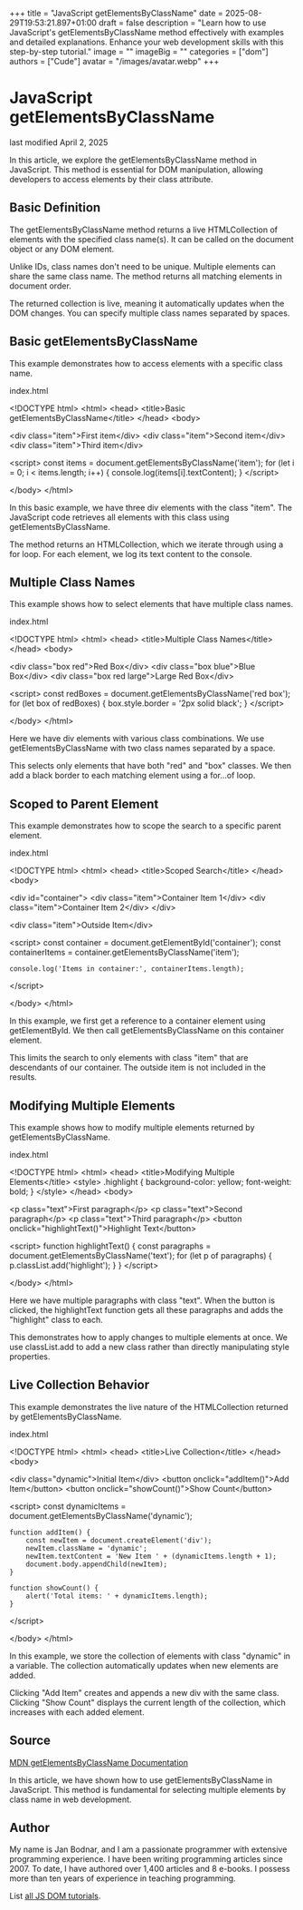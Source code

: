 +++
title = "JavaScript getElementsByClassName"
date = 2025-08-29T19:53:21.897+01:00
draft = false
description = "Learn how to use JavaScript's getElementsByClassName method effectively with examples and detailed explanations. Enhance your web development skills with this step-by-step tutorial."
image = ""
imageBig = ""
categories = ["dom"]
authors = ["Cude"]
avatar = "/images/avatar.webp"
+++

# JavaScript getElementsByClassName

last modified April 2, 2025

In this article, we explore the getElementsByClassName method in
JavaScript. This method is essential for DOM manipulation, allowing developers
to access elements by their class attribute.

## Basic Definition

The getElementsByClassName method returns a live HTMLCollection of
elements with the specified class name(s). It can be called on the document
object or any DOM element.

Unlike IDs, class names don't need to be unique. Multiple elements can share
the same class name. The method returns all matching elements in document order.

The returned collection is live, meaning it automatically updates when the DOM
changes. You can specify multiple class names separated by spaces.

## Basic getElementsByClassName

This example demonstrates how to access elements with a specific class name.

index.html
    

&lt;!DOCTYPE html&gt;
&lt;html&gt;
&lt;head&gt;
    &lt;title&gt;Basic getElementsByClassName&lt;/title&gt;
&lt;/head&gt;
&lt;body&gt;

&lt;div class="item"&gt;First item&lt;/div&gt;
&lt;div class="item"&gt;Second item&lt;/div&gt;
&lt;div class="item"&gt;Third item&lt;/div&gt;

&lt;script&gt;
    const items = document.getElementsByClassName('item');
    for (let i = 0; i &lt; items.length; i++) {
        console.log(items[i].textContent);
    }
&lt;/script&gt;

&lt;/body&gt;
&lt;/html&gt;

In this basic example, we have three div elements with the class "item". The
JavaScript code retrieves all elements with this class using
getElementsByClassName.

The method returns an HTMLCollection, which we iterate through using a for loop.
For each element, we log its text content to the console.

## Multiple Class Names

This example shows how to select elements that have multiple class names.

index.html
    

&lt;!DOCTYPE html&gt;
&lt;html&gt;
&lt;head&gt;
    &lt;title&gt;Multiple Class Names&lt;/title&gt;
&lt;/head&gt;
&lt;body&gt;

&lt;div class="box red"&gt;Red Box&lt;/div&gt;
&lt;div class="box blue"&gt;Blue Box&lt;/div&gt;
&lt;div class="box red large"&gt;Large Red Box&lt;/div&gt;

&lt;script&gt;
    const redBoxes = document.getElementsByClassName('red box');
    for (let box of redBoxes) {
        box.style.border = '2px solid black';
    }
&lt;/script&gt;

&lt;/body&gt;
&lt;/html&gt;

Here we have div elements with various class combinations. We use
getElementsByClassName with two class names separated by a space.

This selects only elements that have both "red" and "box" classes. We then add
a black border to each matching element using a for...of loop.

## Scoped to Parent Element

This example demonstrates how to scope the search to a specific parent element.

index.html
    

&lt;!DOCTYPE html&gt;
&lt;html&gt;
&lt;head&gt;
    &lt;title&gt;Scoped Search&lt;/title&gt;
&lt;/head&gt;
&lt;body&gt;

&lt;div id="container"&gt;
    &lt;div class="item"&gt;Container Item 1&lt;/div&gt;
    &lt;div class="item"&gt;Container Item 2&lt;/div&gt;
&lt;/div&gt;

&lt;div class="item"&gt;Outside Item&lt;/div&gt;

&lt;script&gt;
    const container = document.getElementById('container');
    const containerItems = container.getElementsByClassName('item');
    
    console.log('Items in container:', containerItems.length);
&lt;/script&gt;

&lt;/body&gt;
&lt;/html&gt;

In this example, we first get a reference to a container element using
getElementById. We then call getElementsByClassName
on this container element.

This limits the search to only elements with class "item" that are descendants
of our container. The outside item is not included in the results.

## Modifying Multiple Elements

This example shows how to modify multiple elements returned by getElementsByClassName.

index.html
    

&lt;!DOCTYPE html&gt;
&lt;html&gt;
&lt;head&gt;
    &lt;title&gt;Modifying Multiple Elements&lt;/title&gt;
    &lt;style&gt;
        .highlight {
            background-color: yellow;
            font-weight: bold;
        }
    &lt;/style&gt;
&lt;/head&gt;
&lt;body&gt;

&lt;p class="text"&gt;First paragraph&lt;/p&gt;
&lt;p class="text"&gt;Second paragraph&lt;/p&gt;
&lt;p class="text"&gt;Third paragraph&lt;/p&gt;
&lt;button onclick="highlightText()"&gt;Highlight Text&lt;/button&gt;

&lt;script&gt;
    function highlightText() {
        const paragraphs = document.getElementsByClassName('text');
        for (let p of paragraphs) {
            p.classList.add('highlight');
        }
    }
&lt;/script&gt;

&lt;/body&gt;
&lt;/html&gt;

Here we have multiple paragraphs with class "text". When the button is clicked,
the highlightText function gets all these paragraphs and adds the
"highlight" class to each.

This demonstrates how to apply changes to multiple elements at once. We use
classList.add to add a new class rather than directly manipulating
style properties.

## Live Collection Behavior

This example demonstrates the live nature of the HTMLCollection returned by getElementsByClassName.

index.html
    

&lt;!DOCTYPE html&gt;
&lt;html&gt;
&lt;head&gt;
    &lt;title&gt;Live Collection&lt;/title&gt;
&lt;/head&gt;
&lt;body&gt;

&lt;div class="dynamic"&gt;Initial Item&lt;/div&gt;
&lt;button onclick="addItem()"&gt;Add Item&lt;/button&gt;
&lt;button onclick="showCount()"&gt;Show Count&lt;/button&gt;

&lt;script&gt;
    const dynamicItems = document.getElementsByClassName('dynamic');
    
    function addItem() {
        const newItem = document.createElement('div');
        newItem.className = 'dynamic';
        newItem.textContent = 'New Item ' + (dynamicItems.length + 1);
        document.body.appendChild(newItem);
    }
    
    function showCount() {
        alert('Total items: ' + dynamicItems.length);
    }
&lt;/script&gt;

&lt;/body&gt;
&lt;/html&gt;

In this example, we store the collection of elements with class "dynamic" in a
variable. The collection automatically updates when new elements are added.

Clicking "Add Item" creates and appends a new div with the same class. Clicking
"Show Count" displays the current length of the collection, which increases with
each added element.

## Source

[MDN getElementsByClassName Documentation](https://developer.mozilla.org/en-US/docs/Web/API/Document/getElementsByClassName)

In this article, we have shown how to use getElementsByClassName
in JavaScript. This method is fundamental for selecting multiple elements by
class name in web development.

## Author

My name is Jan Bodnar, and I am a passionate programmer with extensive
programming experience. I have been writing programming articles since 2007.
To date, I have authored over 1,400 articles and 8 e-books. I possess more
than ten years of experience in teaching programming.

List [all JS DOM tutorials](/all/#dom).